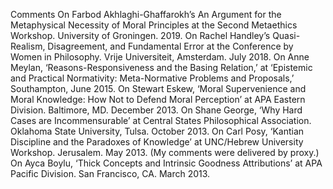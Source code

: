 Comments
On Farbod Akhlaghi-Ghaffarokh’s An Argument for the Metaphysical Necessity of Moral Principles at the Second Metaethics Workshop. University of Groningen. 2019.
On Rachel Handley’s Quasi-Realism, Disagreement, and Fundamental Error at the Conference by Women in Philosophy. Vrije Universiteit, Amsterdam. July 2018.
On Anne Meylan, ‘Reasons-Responsiveness and the Basing Relation,’ at ‘Epistemic and Practical Normativity: Meta-Normative Problems and Proposals,’ Southampton, June 2015.
On Stewart Eskew, ‘Moral Supervenience and Moral Knowledge: How Not to Defend Moral Perception’ at APA Eastern Division. Baltimore, MD. December 2013.
On Shane George, ‘Why Hard Cases are Incommensurable’ at Central States Philosophical Association. Oklahoma State University, Tulsa. October 2013.
On Carl Posy, ‘Kantian Discipline and the Paradoxes of Knowledge’ at UNC/Hebrew University Workshop. Jerusalem. May 2013. (My comments were delivered by proxy.)
On Ayca Boylu, ‘Thick Concepts and Intrinsic Goodness Attributions’ at APA Pacific Division. San Francisco, CA. March 2013.



<!--# Selected Internal Training and Development Courses at Reading

Qz 2020-21 courses

Developing a Sense of Community and Student Engagement in the Online
Environment. December 2020.

Using Module Roadmaps & Weekly Plans to Help Students. December 2020.

Teaching Online. March 2020.

Create Learning Activities Using Blogs, Wikis, Journals And Discussion
Boards. November 2019.

Engaging with Policymakers. November 2018.

T&L for All: Technology as a Springboard to Inclusive Practice. July
2018.

Periodic Review Training. May 2018.

Supervising Research Students. November 2017

Academic Practice Programme modules EDMAP1 and EDMAP2. Completed July
2016.

Engaging with End Users of your Research. October 2014.

Website Management. October 2014.

Freedom of Information and Data Protection. Autumn 2014.
-->
